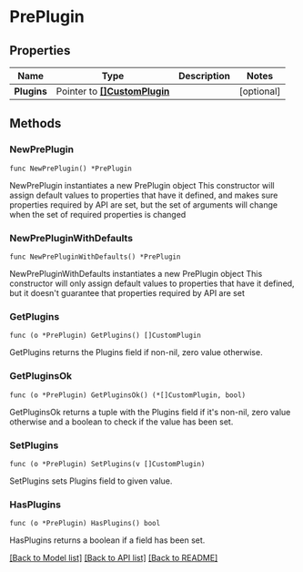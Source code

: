 # PrePlugin

## Properties

Name | Type | Description | Notes
------------ | ------------- | ------------- | -------------
**Plugins** | Pointer to [**[]CustomPlugin**](CustomPlugin.md) |  | [optional] 

## Methods

### NewPrePlugin

`func NewPrePlugin() *PrePlugin`

NewPrePlugin instantiates a new PrePlugin object
This constructor will assign default values to properties that have it defined,
and makes sure properties required by API are set, but the set of arguments
will change when the set of required properties is changed

### NewPrePluginWithDefaults

`func NewPrePluginWithDefaults() *PrePlugin`

NewPrePluginWithDefaults instantiates a new PrePlugin object
This constructor will only assign default values to properties that have it defined,
but it doesn't guarantee that properties required by API are set

### GetPlugins

`func (o *PrePlugin) GetPlugins() []CustomPlugin`

GetPlugins returns the Plugins field if non-nil, zero value otherwise.

### GetPluginsOk

`func (o *PrePlugin) GetPluginsOk() (*[]CustomPlugin, bool)`

GetPluginsOk returns a tuple with the Plugins field if it's non-nil, zero value otherwise
and a boolean to check if the value has been set.

### SetPlugins

`func (o *PrePlugin) SetPlugins(v []CustomPlugin)`

SetPlugins sets Plugins field to given value.

### HasPlugins

`func (o *PrePlugin) HasPlugins() bool`

HasPlugins returns a boolean if a field has been set.


[[Back to Model list]](../README.md#documentation-for-models) [[Back to API list]](../README.md#documentation-for-api-endpoints) [[Back to README]](../README.md)


